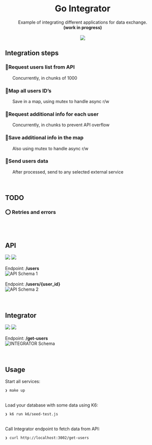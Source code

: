 <h1 align="center">Go Integrator</h1>
<p align="center">
  Example of integrating different applications for data exchange.
  <br/>
  <strong>(work in progress)</strong>
  <br/><br/>
  <a href="https://github.com/betofigueiredo/go-integrator/blob/main/LICENSE"><img src="https://img.shields.io/badge/License-MIT-green?style=for-the-badge&labelColor=363a4f&color=a6da95"></a>
</p>

<h2>Integration steps</h2>

<h3>🔹Request users list from API</h3>
&nbsp;&nbsp;&nbsp;&nbsp;&nbsp;&nbsp;Concurrently, in chunks of 1000
<br/>
<h3>🔹Map all users ID’s</h3>
&nbsp;&nbsp;&nbsp;&nbsp;&nbsp;&nbsp;Save in a map, using mutex to handle async r/w
<br/>
<h3>🔹Request additional info for each user</h3>
&nbsp;&nbsp;&nbsp;&nbsp;&nbsp;&nbsp;Concurrently, in chunks to prevent API overflow
<br/>
<h3>🔹Save additional info in the map</h3>
&nbsp;&nbsp;&nbsp;&nbsp;&nbsp;&nbsp;Also using mutex to handle async r/w
<br/>
<h3>🔹Send users data</h3>
&nbsp;&nbsp;&nbsp;&nbsp;&nbsp;&nbsp;After processed, send to any selected external service
<br/><br/><br/>

<h2>TODO</h2>

<h3>⭕ Retries and errors</h3>
<br/><br/>

<h2>API</h2>

<p>
  <a href="https://www.python.org/"><img src="https://img.shields.io/badge/Made%20with-Python-blue?style=for-the-badge&labelColor=363a4f&color=346FA0"></a>
  <a href="https://fastapi.tiangolo.com/"><img src="https://img.shields.io/badge/Made%20with-FastAPI-blue?style=for-the-badge&labelColor=363a4f&color=009485"></a>
  <br/><br/>
  Endpoint: <strong>/users</strong>
  <br/>
  <img src="https://github.com/user-attachments/assets/e4adfcf2-29db-4cb0-99ad-1952c7e9708c" alt="API Schema 1" />
  <br/><br/>
  Endpoint: <strong>/users/{user_id}</strong>
  <br/>
  <img src="https://github.com/user-attachments/assets/5b2f2487-422c-408c-aabf-2bbd5028427d" alt="API Schema 2" />
  <br/><br/><br/>
</p>

<h2>Integrator</h2>

<p>
  <a href="https://go.dev/"><img src="https://img.shields.io/badge/Made%20with-Go-blue?style=for-the-badge&labelColor=363a4f&color=007d9c"></a>
  <a href="https://gofiber.io/"><img src="https://img.shields.io/badge/Made%20with-Fiber-blue?style=for-the-badge&labelColor=363a4f&color=1F4F98"></a>
  <br/><br/>
  Endpoint: <strong>/get-users</strong>
  <br/>
  <img src="https://github.com/user-attachments/assets/f7c1ea85-2866-48c7-989f-958bebb684e5" alt="INTEGRATOR Schema" />
  <br/><br/><br/>
</p>

<h2>Usage</h2>

<p>
Start all services:

```zsh
❯ make up
```

<br />
Load your database with some data using K6:

```zsh
❯ k6 run k6/seed-test.js
```

<br />
Call Integrator endpoint to fetch data from API:

```zsh
❯ curl http://localhost:3002/get-users
```

</p>
